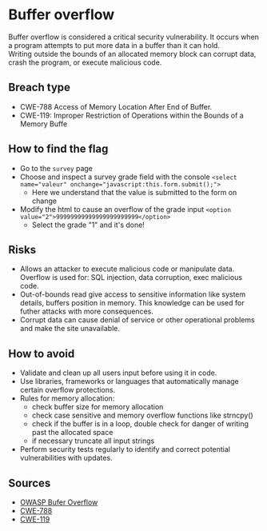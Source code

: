 # Buffer overflow

Buffer overflow is considered a critical security vulnerability. It occurs when a program attempts to put more data in a buffer than it can hold.  
Writing outside the bounds of an allocated memory block can corrupt data, crash the program, or execute malicious code.

## Breach type
* CWE-788 Access of Memory Location After End of Buffer.
* CWE-119: Improper Restriction of Operations within the Bounds of a Memory Buffe

## How to find the flag

* Go to the `survey` page
* Choose and inspect a survey grade field with the console `<select name="valeur" onchange="javascript:this.form.submit();">`
    * Here we understand that the value is submitted to the form on change
* Modify the html to cause an overflow of the grade input `<option value="2">99999999999999999999999</option>`
    * Select the grade "1" and it's done!

## Risks

* Allows an attacker to execute malicious code or manipulate data. Overflow is used for: SQL injection, data corruption, exec malicious code.
* Out-of-bounds read give access to sensitive information like system details, buffers position in memory.
This knowledge can be used for futher attacks with more consequences.
* Corrupt data can cause denial of service or other operational problems and make the site unavailable.

## How to avoid

* Validate and clean up all users input before using it in code.
* Use libraries, frameworks or languages that automatically manage certain overflow protections.
* Rules for memory allocation:
    * check buffer size for memory allocation
    * check case sensitive and memory overflow functions like strncpy()
    * check if the buffer is in a loop, double check for danger of writing past the allocated space
    * if necessary truncate all input strings
* Perform security tests regularly to identify and correct potential vulnerabilities with updates.

## Sources
* [OWASP Bufer Overflow](https://owasp.org/www-community/vulnerabilities/Buffer_Overflow)
* [CWE-788](https://cwe.mitre.org/data/definitions/788.html)
* [CWE-119](https://cwe.mitre.org/data/definitions/119.html)
